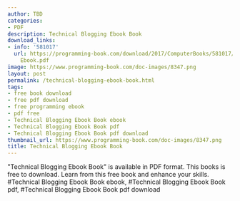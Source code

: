 ```yaml
---
author: TBD
categories:
- PDF
description: Technical Blogging Ebook Book
download_links:
- info: '581017'
  url: https://programming-book.com/download/2017/ComputerBooks/581017/Technical Blogging
    Ebook.pdf
image: https://www.programming-book.com/doc-images/8347.png
layout: post
permalink: /technical-blogging-ebook-book.html
tags:
- free book download
- free pdf download
- free programming ebook
- pdf free
- Technical Blogging Ebook Book ebook
- Technical Blogging Ebook Book pdf
- Technical Blogging Ebook Book pdf download
thumbnail_url: https://www.programming-book.com/doc-images/8347.png
title: Technical Blogging Ebook Book
---
```


 
<div class="item-desc text-justify">
  "Technical Blogging Ebook Book" is available in PDF format. This books is free to download. Learn from this free book and enhance your skills.
  <br>
  #Technical Blogging Ebook Book ebook, #Technical Blogging Ebook Book pdf, #Technical Blogging Ebook Book pdf download
</div>